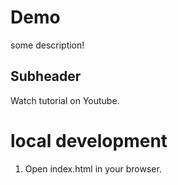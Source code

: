 # Demo

some description!

## Subheader

Watch tutorial on Youtube.

# local development

1. Open index.html in your browser.
